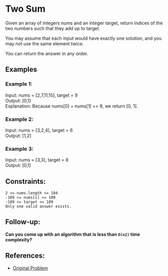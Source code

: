 # Two Sum

Given an array of integers nums and an integer target, return indices of the two numbers such that they add up to target.

You may assume that each input would have exactly one solution, and you may not use the same element twice.

You can return the answer in any order.

## Examples

### Example 1:

Input: nums = [2,7,11,15], target = 9  
Output: [0,1]  
Explanation: Because nums[0] + nums[1] == 9, we return [0, 1].  

### Example 2:

Input: nums = [3,2,4], target = 6  
Output: [1,2]  

### Example 3:

Input: nums = [3,3], target = 6  
Output: [0,1]  

## Constraints:

`2 <= nums.length <= 104`  
`-109 <= nums[i] <= 109`  
`-109 <= target <= 109`  
`Only one valid answer exists.`  

## Follow-up: 

**Can you come up with an algorithm that is less than `O(n2)` time complexity?**

## References:

 - [Original Problem](https://leetcode.com/problems/two-sum/description/)
